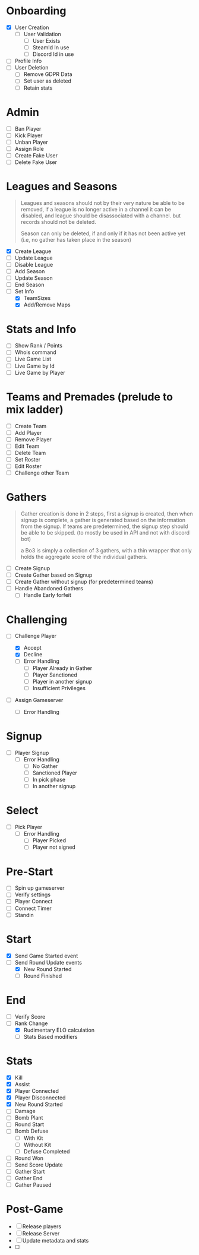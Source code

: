 # Onboarding

* [X] User Creation
  * [ ] User Validation
    * [ ] User Exists
    * [ ] SteamId In use
    * [ ] Discord Id in use
* [ ] Profile Info
* [ ] User Deletion
  * [ ] Remove GDPR Data
  * [ ] Set user as deleted
  * [ ] Retain stats

# Admin

* [ ] Ban Player
* [ ] Kick Player
* [ ] Unban Player
* [ ] Assign Role
* [ ] Create Fake User
* [ ] Delete Fake User

# Leagues and Seasons

> Leagues and seasons should not by their very nature be able to be removed, if a league is no longer active in a channel it can be disabled, and league should be disassociated with a channel. but records should not be deleted.
>
> Season can only be deleted, if and only if it has not been active yet (i.e, no gather has taken place in the season)

* [X] Create League
* [ ] Update League
* [ ] Disable League
* [ ] Add Season
* [ ] Update Season
* [ ] End Season
* [ ] Set Info
  * [X] TeamSizes
  * [X] Add/Remove Maps

# Stats and Info

* [ ] Show Rank / Points
* [ ] Whois command
* [ ] Live Game List
* [ ] Live Game by Id
* [ ] Live Game by Player

# Teams and Premades (prelude to mix ladder)

* [ ] Create Team
* [ ] Add Player
* [ ] Remove Player
* [ ] Edit Team
* [ ] Delete Team
* [ ] Set Roster
* [ ] Edit Roster
* [ ] Challenge other Team

# Gathers

> Gather creation is done in 2 steps, first a signup is created, then when signup is complete, a gather is generated based on the information from the signup. If teams are predetermined, the signup step should be able to be skipped. (to mostly be used in API and not with discord bot)
>
> a Bo3 is simply a collection of 3 gathers, with a thin wrapper that only holds the aggregate score of the individual gathers.

* [ ] Create Signup
* [ ] Create Gather based on Signup
* [ ] Create Gather without signup (for predetermined teams)
* [ ] Handle Abandoned Gathers
  * [ ] Handle Early forfeit

# Challenging

* [ ] Challenge Player

  * [X] Accept
  * [X] Decline
  * [ ] Error Handling
    * [ ] Player Already in Gather
    * [ ] Player Sanctioned
    * [ ] Player in another signup
    * [ ] Insufficient Privileges
* [ ] Assign Gameserver

  * [ ] Error Handling

# Signup

* [ ] Player Signup
  * [ ] Error Handling
    * [ ] No Gather
    * [ ] Sanctioned Player
    * [ ] In pick phase
    * [ ] In another signup

# Select

* [ ] Pick Player
  * [ ] Error Handling
    * [ ] Player Picked
    * [ ] Player not signed

# Pre-Start

* [ ] Spin up gameserver
* [ ] Verify settings
* [ ] Player Connect
* [ ] Connect Timer
* [ ] Standin

# Start

* [X] Send Game Started event
* [ ] Send Round Update events
  * [X] New Round Started
  * [ ] Round Finished

# End

* [ ] Verify Score
* [ ] Rank Change
  * [X] Rudimentary ELO calculation
  * [ ] Stats Based modifiers

# Stats

* [X] Kill
* [X] Assist
* [X] Player Connected
* [X] Player Disconnected
* [X] New Round Started
* [ ] Damage
* [ ] Bomb Plant
* [ ] Round Start
* [ ] Bomb Defuse
  * [ ] With Kit
  * [ ] Without Kit
  * [ ] Defuse Completed
* [ ] Round Won
* [ ] Send Score Update
* [ ] Gather Start
* [ ] Gather End
* [ ] Gather Paused

# Post-Game

* [ ] Release players
* [ ] Release Server
* [ ] Update metadata and stats
* [ ]
